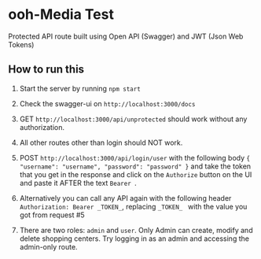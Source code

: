 # ooh-Media Test
Protected API route built using Open API (Swagger) and JWT (Json Web Tokens)

## How to run this

1) Start the server by running `npm start`

2) Check the swagger-ui on `http://localhost:3000/docs`

3) GET `http://localhost:3000/api/unprotected` should work without any authorization.

4) All other routes other than login should NOT work.

5) POST `http://localhost:3000/api/login/user` with the following body
``
{
"username": "username",
"password": "password"
}
``
 and take the token that you get in the response and click on the `Authorize` button on the UI
 and paste it AFTER the text `Bearer `.

6) Alternatively you can call any API again with the following header
``Authorization: Bearer _TOKEN_``, replacing `_TOKEN_ ` with the value you got from request #5

7) There are two roles: `admin` and `user`. Only Admin can create, modify and delete shopping centers.
Try logging in as an admin and accessing the admin-only route.
